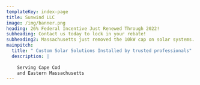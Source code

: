 ```yaml
---
templateKey: index-page
title: Sunwind LLC
image: /img/banner.png
heading: 26% Federal Incentive Just Renewed Through 2022!
subheading: Contact us today to lock in your rebate!
subheading2: Massachusetts just removed the 10kW cap on solar systems. Click to learn more!
mainpitch:
  title: " Custom Solar Solutions Installed by trusted professionals"
  description: |
    
    Serving Cape Cod
    and Eastern Massachusetts
---
```

